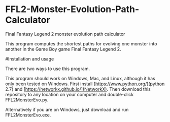 # FFL2-Monster-Evolution-Path-Calculator
Final Fantasy Legend 2 monster evolution path calculator

This program computes the shortest paths for evolving one monster into another in the Game Boy game Final Fantasy Legend 2. 

#Installation and usage

There are two ways to use this program. 

This program should work on Windows, Mac, and Linux, although it has only been tested on Windows. First install [https://www.python.org/](python 2.7) and [https://networkx.github.io/](NetworkX). Then download this repository to any location on your computer and double-click FFL2MonsterEvo.py.

Alternatively if you are on Windows, just download and run FFL2MonsterEvo.exe.
